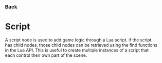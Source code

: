### [Back](../README.md)
# Script
A script node is used to add game logic through a Lua script. If the script has child nodes, those child nodes can be retrieved using the find functions in the Lua API. This is useful to create multiple instances of a script that each control their own part of the scene.